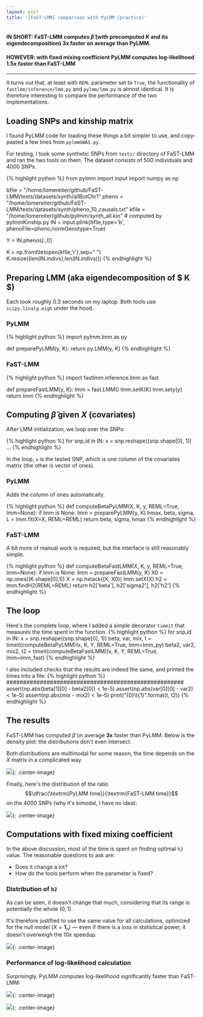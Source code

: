 ```yaml
---
layout: post
title: '[FaST-LMM] comparison with PyLMM (practice)'
---
```


#### IN SHORT: FaST-LMM computes $\hat{\beta}$ (with precomputed $K$ and its eigendecomposition) **3x** faster on average than PyLMM.

#### HOWEVER: with fixed mixing coefficient PyLMM computes log-likelihood **1.5x** faster than FaST-LMM

------

It turns out that, at least with `REML` parameter set to `True`, the functionality of `fastlmm/inference/lmm.py` and `pylmm/lmm.py` is almost identical. It is therefore interesting to compare the performance of the two implementations.

## Loading SNPs and kinship matrix

I found PyLMM code for loading these things a bit simpler to use, and copy-pasted a few lines from `pylmmGWAS.py`.

For testing, I took some synthetic SNPs from `tests/` directory of FaST-LMM and ran the two tools on them. The dataset consists of 500 individuals and 4000 SNPs.

{% highlight python %}
from pylmm import input
import numpy as np

bfile = "/home/lomereiter/github/FaST-LMM/tests/datasets/synth/allButChr1"
pheno = "/home/lomereiter/github/FaST-LMM/tests/datasets/synth/pheno_10_causals.txt"
kfile = "/home/lomereiter/github/pylmm/synth_all.kin" # computed by pylmmKinship.py
IN = input.plink(bfile,type='b', phenoFile=pheno,normGenotype=True)

Y = IN.phenos[:,0]

K = np.fromfile(open(kfile,'r'),sep=" ")
K.resize((len(IN.indivs),len(IN.indivs)))
{% endhighlight %}

## Preparing LMM (aka eigendecomposition of $ K $)

Each took roughly 0.3 seconds on my laptop. Both tools use `scipy.linalg.eigh` under the hood.

### PyLMM

{% highlight python %}
import pylmm.lmm as py

def preparePyLMM(y, K):
    return py.LMM(y, K)
{% endhighlight %}

### FaST-LMM

{% highlight python %}
import fastlmm.inference.lmm as fast

def prepareFastLMM(y, K):
    lmm = fast.LMM()
    lmm.setK(K)
    lmm.sety(y)
    return lmm
{% endhighlight %}

## Computing $\hat{\beta}$ given $X$ (covariates)

After LMM initialization, we loop over the SNPs:

{% highlight python %}
for snp,id in IN:
    x = snp.reshape((snp.shape[0], 1))
    ...
{% endhighlight %}

In the loop, `x` is the tested SNP, which is one column of the covariates matrix (the other is vector of ones).

### PyLMM

Adds the column of ones automatically.

{% highlight python %}
def computeBetaPyLMM(X, K, y, REML=True, lmm=None):
    if lmm is None: lmm = preparePyLMM(y, K)
    hmax, beta, sigma, L = lmm.fit(X=X, REML=REML)
    return beta, sigma, hmax
{% endhighlight %}
    
### FaST-LMM

A bit more of manual work is required, but the interface is still reasonably simple.
    
{% highlight python %}
def computeBetaFastLMM(X, K, y, REML=True, lmm=None):
    if lmm is None: lmm = prepareFastLMM(y, K)
    X0 = np.ones((K.shape[0],1))
    X = np.hstack((X, X0))
    lmm.setX(X)
    h2 = lmm.findH2(REML=REML)
    return h2['beta'], h2['sigma2'], h2['h2']
{% endhighlight %}

## The loop

Here's the complete loop, where I added a simple decorator `timeit` that measures the time spent in the function.
{% highlight python %}
for snp,id in IN:
    x = snp.reshape((snp.shape[0], 1))
    beta, var, mix, t = timeit(computeBetaPyLMM)(x, K, Y, REML=True, lmm=lmm_py)
    beta2, var2, mix2, t2 = timeit(computeBetaFastLMM)(x, K, Y, REML=True, lmm=lmm_fast)
{% endhighlight %}

I also included checks that the results are indeed the same, and printed the times into a file:
{% highlight python %}
#####################################################
    assert(np.abs(beta[1][0] - beta2[0]) < 1e-5)
    assert(np.abs(var[0][0] - var2) < 1e-5)
    assert(np.abs(mix - mix2) < 1e-5)
    print("{0}\t{1}".format(t, t2))
{% endhighlight %}

## The results

FaST-LMM has computed $\hat{\beta}$ on average **3x** faster than PyLMM. Below is the density plot: the distributions don't even intersect.

Both distributions are multimodal for some reason, the time depends on the $X$ matrix in a complicated way.

<!---
{% highlight r %}
library(ggplot2)
library(reshape2)

timings <- read.table("timings.txt")
colnames(timings) <- c("pylmm", "fastlmm")
timings.melt <- melt(timings, variable.name="method", value.name="time")
ggplot(timings.melt) + geom_density(aes(x=time, fill=method)) + 
		     scale_x_continuous(limits=c(0, 0.05)) + 
		     xlab(expression("time for estimating "* beta* ", seconds"))
{% endhighlight %}
-->

![]({{site.url}}/images/2015-03-10-beta.png){: .center-image}

Finally, here's the distribution of the ratio $$\dfrac{\textrm{PyLMM time}}{\textrm{FaST-LMM time}}$$ on the 4000 SNPs (why it's bimodal, I have no idea):

![]({{site.url}}/images/2015-03-10-ratio.png){: .center-image}

## Computations with fixed mixing coefficient

In the above discussion, most of the time is spent on finding optimal `h2` value. The reasonable questions to ask are:

* Does it change a lot?
* How do the tools perform when the parameter is fixed?

### Distribution of `h2`

As can be seen, it doesn't change that much, considering that its range is potentially the whole $(0, 1)$. 

It's therefore justified to use the same value for all calculations, optimized for the null model ($X = \mathbf{1}_n$) — even if there is a loss in statistical power, it doesn't overweigh the 10x speedup.

![]({{site.url}}/images/2015-03-10-h2.png){: .center-image}

### Performance of log-likelihood calculation

Surprisingly, PyLMM computes log-likelihood significantly faster than FaST-LMM:

![]({{site.url}}/images/2015-03-10-beta2.png){: .center-image}

![]({{site.url}}/images/2015-03-10-ratio2.png){: .center-image}
